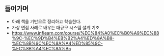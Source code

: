 ## 들어가며
- 아래 책을 기반으로 정리하고 학습한다.
- 가상 면접 사례로 배우는 대규모 시스템 설계 기초
- https://www.inflearn.com/course/%EC%84%A0%EC%B0%A9%EC%88%9C-%EC%9D%B4%EB%B2%A4%ED%8A%B8-%EC%8B%9C%EC%8A%A4%ED%85%9C-%EC%8B%A4%EC%8A%B5